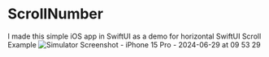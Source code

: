 # ScrollNumber
I made this simple iOS app in SwiftUI as a demo for horizontal SwiftUI Scroll Example
![Simulator Screenshot - iPhone 15 Pro - 2024-06-29 at 09 53 29](https://github.com/angelosstaboulis/ScrollNumber/assets/79055304/918fb2d7-3047-481b-b7c6-0d780f8f809c)

